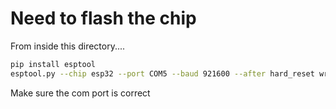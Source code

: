 # Need to flash the chip

From inside this directory....

```bash
pip install esptool
esptool.py --chip esp32 --port COM5 --baud 921600 --after hard_reset write_flash -z --flash_mode dio --flash_freq 40m --flash_size detect 0x1000 bootloader.bin 0x8000 partitions_espruino.bin 0x10000 espruino_esp32.bin
```

Make sure the com port is correct